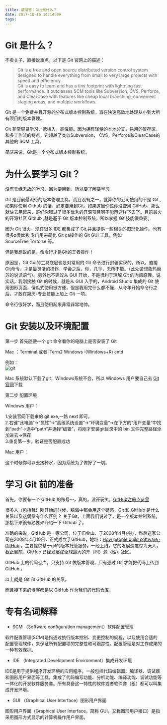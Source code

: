 ```yaml
---
title: 请回答：Git是什么？
date: 2017-10-16 14:14:09
tags:
---
```



# Git 是什么？

不卖关子，直接说重点，以下是 Git 官网上的描述：


> Git is a free and open source distributed version control system designed to handle everything from small to very large projects with speed and efficiency.   
Git is easy to learn and has a tiny footprint with lightning fast performance. It outclasses SCM tools like Subversion, CVS, Perforce, and ClearCase with features like cheap local branching, convenient staging areas, and multiple workflows.

Git 是一个免费并且开源的分布式版本控制系统，旨在快速高效地处理从小到大所有项目的版本管理。

Git 非常容易学习，低植入，高性能。因为拥有轻量的本地分支，易用的暂存区，和多工作流的特点，它超越了类似Subversion， CVS，Perforce和ClearCase的其他的 SCM 工具。

简洁来说，Git是一个分布式版本控制系统。


# 为什么要学习 Git？

没有无缘无故的学习，因为要用到，所以要了解要学习。  

Git 是目前最流行的版本管理工具，而且没有之一，就算你的公司使用的不是 Git ,如果你使用 Github 的话，必定要用到Git。如果这里你说你没使用 GitHub，那么就快去用起来，哥们你错过了很多优秀的开源项目啊不能再这样下去了。目前最火的开源社区 Github ,就是基于 Git 版本控制系统，所以掌握 Git 技能很重要。

因为 Git 很火，现在很多 IDE 都集成了 Git,并且提供一些相关的图形化操作。也有很多z很优秀,专门用来简化 Git ca操作的 Git GUI 工具，例如 SourceTree,Tortoise 等。

但是我想说的是，命令行才是Git的王者操作！

原因是，Git Gui的工具底层也是对常用的 Git 命令进行封装实现的，所以，直接Git命令，才是最灵活的操作，学会之后，你，几乎，无所不能。（此处请想象玛丽苏的说话语气）。另外也不建议从 GUI 开始，不是很利于理解 Git 的内部原理。说实话，我刚接触 Git 的时候，就是从 GUI 入手的，Android Studio 集成的 Git 使用图形页面，傻瓜式使用挺方便，但是我用完什么都不懂，从今年开始命令行之后，才敢在简历-专业技能上加上 Git 一项。

命令行很好学，而且使用起来非常非常地帅。



# Git 安装以及环境配置

第一步 首先随便一个 git 命令看你的电脑上是否安装了 Git

Mac ：Terminal 或者 iTerm2
Windows :(Windows+R) cmd

例如：   
![git](http://oriwplcze.bkt.clouddn.com/0746bfbf47dd418ae9e8488867773719.png)

Mac 系统默认下载了git，Windows系统不会，所以 Windows 用户要自己去 [Git 官网](https://git-scm.com/)下载

第二步 配置环境

Windows 用户：

1.安装官网下载来的 git.exe,一路 next 即可。    
2.右键“此电脑”->“属性”->“高级系统设置”->“环境变量”->在下方的“用户变量”中找到“path”->选中“path”并选择“编辑”，将刚才安装git目录中的 bin 文件完整路径添加进去->保存   
3.重复第一步，验证是否配置成功


Mac 用户：

这个时候你可以去接杯水，因为系统为了做好了一切。



# 学习 Git 前的准备

首先，你要有一个 GitHub 的账号～，真的，没开玩笑。[GitHub注册点这里 ](https://github.com/)

很多人（包括我）刚开始的时候，脑海中都会用这个疑惑，Git 和 GitHub 是什么关系以及这俩货有什么区别？
关于Git，上面我们说过了，是一个版本控制系统，那接下来很有必要来介绍一下 Github 了。

准确的来说，GitHub 是一家公司，位于旧金山，于2008年4月创办，然后这家公司在2008年4月10日，正式成立了GitHub，地址：[How people build software · GitHub](https://github.com/) ，主要提供基于git的版本托管服务。一经上线，它的发展速度惊为天人，截止目前，GitHub 已经发展成全球最大的开（同）源（性）社区。

GitHub 上的代码仓库，只支持 Git 做版本管理，只有通过 Git 才能把代码上传到 GitHub 。

以上就是 Git 和 GitHub 的关系。

而且接下来的博客都是以 GitHub 作为我们的代码仓库。

# 专有名词解释

- SCM （Software configuration management）软件配置管理

软件配置管理(SCM)是指通过执行版本控制、变更控制的规程，以及使用合适的配置管理软件，来保证所有配置项的完整性和可跟踪性。配置管理是对工作成果的一种有效保护。


- IDE （Integrated Development Environment）集成开发环境

IDE是用于提供程序开发环境的应用程序，一般包括代码编辑器、编译器、调试器和图形用户界面等工具。集成了代码编写功能、分析功能、编译功能、调试功能等一体化的开发软件服务套。所有具备这一特性的软件或者软件套（组）都可以叫集成开发环境。

- GUI （Graphical User Interface）图形用户界面

图形用户界面（Graphical User Interface，简称 GUI，又称图形用户接口）是指采用图形方式显示的计算机操作用户界面。
